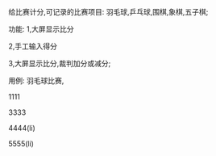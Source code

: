 给比赛计分,可记录的比赛项目:
羽毛球,乒乓球,围棋,象棋,五子棋;

功能:
1,大屏显示比分

2,手工输入得分

3,大屏显示比分,裁判加分或减分;

用例:
羽毛球比赛,

1111

3333

4444(li)

5555(li)

